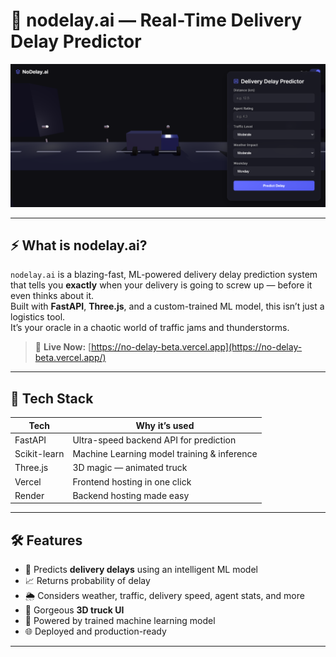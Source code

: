 # 🚛 nodelay.ai — Real-Time Delivery Delay Predictor  

![nodelay](ss.png)

---

## ⚡ What is nodelay.ai?

`nodelay.ai` is a blazing-fast, ML-powered delivery delay prediction system that tells you **exactly** when your delivery is going to screw up — before it even thinks about it.  
Built with **FastAPI**, **Three.js**, and a custom-trained ML model, this isn’t just a logistics tool.  
It’s your oracle in a chaotic world of traffic jams and thunderstorms.

> 🔴 **Live Now:** [https://no-delay-beta.vercel.app](https://no-delay-beta.vercel.app/)

---

## 🧠 Tech Stack

| Tech           | Why it’s used                                         |
|----------------|------------------------------------------------------|
| FastAPI        | Ultra-speed backend API for prediction               |
| Scikit-learn   | Machine Learning model training & inference          |
| Three.js       | 3D magic — animated truck                            |
| Vercel        | Frontend hosting in one click                        |
| Render         | Backend hosting made easy                            |

---

## 🛠 Features

- 🔮 Predicts **delivery delays** using an intelligent ML model
- 📈 Returns probability of delay
- 🌦️ Considers weather, traffic, delivery speed, agent stats, and more
- 🚛 Gorgeous **3D truck UI** 
- 🧠 Powered by trained machine learning model
- 🌐 Deployed and production-ready

---

